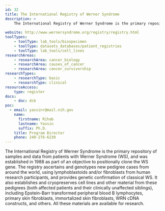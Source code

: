 ```yaml
---
id: 32
title: The International Registry of Werner Syndrome
description: >
    The International Registry of Werner Syndrome is the primary repository of samples and data from patients with Werner Syndrome (WS). The registry ascertains and genotypes new pedigree cases from around the world.
    
website: http://www.wernersyndrome.org/registry/registry.html
toolTypes:
    - toolType: lab_tools/biospecimen
    - toolType: datasets_databases/patient_registries
    - toolType: lab_tools/cell_lines
researchAreas:
    - researchArea: cancer_biology
    - researchArea: causes_of_cancer
    - researchArea: cancer_survivorship
researchTypes:
    - researchType: basic
    - researchType: clinical
resourceAccess:
    type: register
docs:
    - doc: dcb
poc:
  - email: yassinr@mail.nih.gov
    name:
      firstname: Rihab
      lastname: Yassin
      suffix: Ph.D.
    title: Program Director
    phone: 240-276-6230
---
```

The International Registry of Werner Syndrome is the primary repository of samples and data from patients with Werner Syndrome (WS), and was established in 1988 as part of an objective to positionally clone the WS gene.    The registry ascertains and genotypes new pedigree cases from around the world, using lymphoblastoids and/or fibroblasts from human research participants, and provides genetic confirmation of classical WS. It also establishes and cryopreserves cell lines and other material from these pedigrees (both affected patients and their clinically unaffected siblings), including Epstein-Barr transformed peripheral blood B lymphocytes, primary skin fibroblasts, immortalized skin fibroblasts, WRN cDNA constructs, and others. All these materials are available for research.
